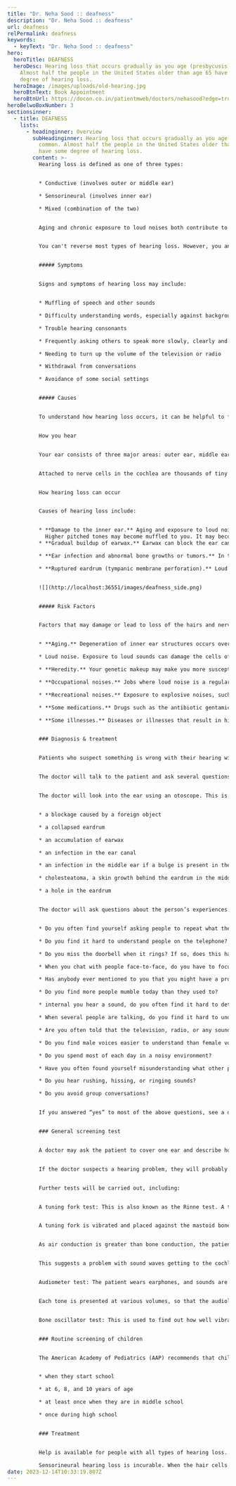 ```yaml
---
title: "Dr. Neha Sood :: deafness"
description: "Dr. Neha Sood :: deafness"
url: deafness
relPermalink: deafness
keywords:
  - keyText: "Dr. Neha Sood :: deafness"
hero:
  heroTitle: DEAFNESS
  heroDesc: Hearing loss that occurs gradually as you age (presbycusis) is common.
    Almost half the people in the United States older than age 65 have some
    degree of hearing loss.
  heroImage: /images/uploads/old-hearing.jpg
  heroBtnText: Book Appointment
  heroBtnUrl: https://docon.co.in/patientmweb/doctors/nehasood?edge=true
heroBelwoBoxNumber: 3
sectionsinner:
  - title: DEAFNESS
    lists:
      - headinginner: Overview
        subHeadinginner: Hearing loss that occurs gradually as you age (presbycusis) is
          common. Almost half the people in the United States older than age 65
          have some degree of hearing loss.
        content: >-
          Hearing loss is defined as one of three types:


          * Conductive (involves outer or middle ear)

          * Sensorineural (involves inner ear)

          * Mixed (combination of the two)


          Aging and chronic exposure to loud noises both contribute to hearing loss. Other factors, such as excessive earwax, can temporarily reduce how well your ears conduct sounds.


          You can't reverse most types of hearing loss. However, you and your doctor or a hearing specialist can take steps to improve what you hear.


          ##### Symptoms


          Signs and symptoms of hearing loss may include:


          * Muffling of speech and other sounds

          * Difficulty understanding words, especially against background noise or in a crowd

          * Trouble hearing consonants

          * Frequently asking others to speak more slowly, clearly and loudly

          * Needing to turn up the volume of the television or radio

          * Withdrawal from conversations

          * Avoidance of some social settings


          ##### Causes


          To understand how hearing loss occurs, it can be helpful to first understand how you hear.


          How you hear


          Your ear consists of three major areas: outer ear, middle ear and inner ear. Sound waves pass through the outer ear and cause vibrations at the eardrum. The eardrum and three small bones of the middle ear amplify the vibrations as they travel to the inner ear. There, the vibrations pass through fluid in a snail-shaped structure in the inner ear (cochlea).


          Attached to nerve cells in the cochlea are thousands of tiny hairs that help translate sound vibrations into electrical signals that are transmitted to your brain. Your brain turns these signals into sound.


          How hearing loss can occur


          Causes of hearing loss include:


          * **Damage to the inner ear.** Aging and exposure to loud noise may cause wear and tear on the hairs or nerve cells in the cochlea that send sound signals to the brain. When these hairs or nerve cells are damaged or missing, electrical signals aren't transmitted as efficiently, and hearing loss occurs.\
            Higher pitched tones may become muffled to you. It may become difficult for you to pick out words against background noise.
          * **Gradual buildup of earwax.** Earwax can block the ear canal and prevent conduction of sound waves. Earwax removal can help restore your hearing.

          * **Ear infection and abnormal bone growths or tumors.** In the outer or middle ear, any of these can cause hearing loss.

          * **Ruptured eardrum (tympanic membrane perforation).** Loud blasts of noise, sudden changes in pressure, poking your eardrum with an object and infection can cause your eardrum to rupture and affect your hearing.


          ![](http://localhost:36551/images/deafness_side.png)


          ##### Risk Factors


          Factors that may damage or lead to loss of the hairs and nerve cells in your inner ear include:


          * **Aging.** Degeneration of inner ear structures occurs over time.

          * Loud noise. Exposure to loud sounds can damage the cells of your inner ear. Damage can occur with long-term exposure to loud noises, or from a short blast of noise, such as from a gunshot.

          * **Heredity.** Your genetic makeup may make you more susceptible to ear damage from sound or deterioration from aging.

          * **Occupational noises.** Jobs where loud noise is a regular part of the working environment, such as farming, construction or factory work, can lead to damage inside your ear.

          * **Recreational noises.** Exposure to explosive noises, such as from firearms and jet engines, can cause immediate, permanent hearing loss. Other recreational activities with dangerously high noise levels include snowmobiling, motorcycling, carpentry or listening to loud music.

          * **Some medications.** Drugs such as the antibiotic gentamicin, sildenafil (Viagra) and certain chemotherapy drugs, can damage the inner ear. Temporary effects on your hearing — ringing in the ear (tinnitus) or hearing loss — can occur if you take very high doses of aspirin, other pain relievers, antimalarial drugs or loop diuretics.

          * **Some illnesses.** Diseases or illnesses that result in high fever, such as meningitis, may damage the cochlea.


          ### Diagnosis & treatment


          Patients who suspect something is wrong with their hearing will initially go and see their doctor.


          The doctor will talk to the patient and ask several questions regarding the symptoms, including when they started, whether or not they have gotten worse, and whether the individual is feeling pain alongside the hearing loss.


          The doctor will look into the ear using an otoscope. This is an instrument with a light at the end. The following may be detected during the examination:


          * a blockage caused by a foreign object

          * a collapsed eardrum

          * an accumulation of earwax

          * an infection in the ear canal

          * an infection in the middle ear if a bulge is present in the eardrum.

          * cholesteatoma, a skin growth behind the eardrum in the middle ear. fluid in the ear canal

          * a hole in the eardrum


          The doctor will ask questions about the person’s experiences with hearing, including:


          * Do you often find yourself asking people to repeat what they said?

          * Do you find it hard to understand people on the telephone?

          * Do you miss the doorbell when it rings? If so, does this happen frequently?

          * When you chat with people face-to-face, do you have to focus carefully?

          * Has anybody ever mentioned to you that you might have a problem with your hearing?

          * Do you find more people mumble today than they used to?

          * internal you hear a sound, do you often find it hard to determine where it is coming from?

          * When several people are talking, do you find it hard to understand what one of them is telling you?

          * Are you often told that the television, radio, or any sound-producing device is too loud?

          * Do you find male voices easier to understand than female voices?

          * Do you spend most of each day in a noisy environment?

          * Have you often found yourself misunderstanding what other people say to you?

          * Do you hear rushing, hissing, or ringing sounds?

          * Do you avoid group conversations?


          If you answered “yes” to most of the above questions, see a doctor and have your hearing checked.


          ### General screening test


          A doctor may ask the patient to cover one ear and describe how well they hear words spoken at different volumes, as well as checking sensitivity to other sounds.


          If the doctor suspects a hearing problem, they will probably be referred to either an ear, nose, and throat (ENT) specialist or an audiologist.


          Further tests will be carried out, including:


          A tuning fork test: This is also known as the Rinne test. A tuning fork is a metal instrument with two prongs that produces a sound when it is struck. Simple tuning fork tests may help the doctor detect whether there is any hearing loss, and where the problem is.


          A tuning fork is vibrated and placed against the mastoid bone behind the ear. The patient is asked to indicate when they no longer hear any sound. The fork, which is still vibrating, is then placed 1 to 2 centimeters (cm) from the auditory canal. The patient is asked again whether they can hear the fork.


          As air conduction is greater than bone conduction, the patient should be able to hear the vibration. If they cannot hear it at this point, it means that their bone conduction is superior to their air conduction.


          This suggests a problem with sound waves getting to the cochlea through the ear canal.


          Audiometer test: The patient wears earphones, and sounds are directed into one ear at a time. A range of sounds is presented to the patient at various tones. The patient has to signal each time a sound is heard.


          Each tone is presented at various volumes, so that the audiologist can determine at which point the sound at that tone is no longer detected. The same test is carried out with words. The audiologist presents words at various tones and decibel levels to determine where the ability to hear stops.


          Bone oscillator test: This is used to find out how well vibrations pass through the ossicles. A bone oscillator is placed against the mastoid. The aim is to gauge the function of the nerve that carries these signals to the brain.


          ### Routine screening of children


          The American Academy of Pediatrics (AAP) recommends that children have their hearing tests at the following times:


          * when they start school

          * at 6, 8, and 10 years of age

          * at least once when they are in middle school

          * once during high school


          ### Treatment


          Help is available for people with all types of hearing loss. Treatment depends on both the cause and severity of the deafness.\

          Sensorineural hearing loss is incurable. When the hair cells in the cochlea are damaged, they cannot be repaired. However, various treatments and strategies can help improve quality of life.
date: 2023-12-14T10:33:19.807Z
---
```

